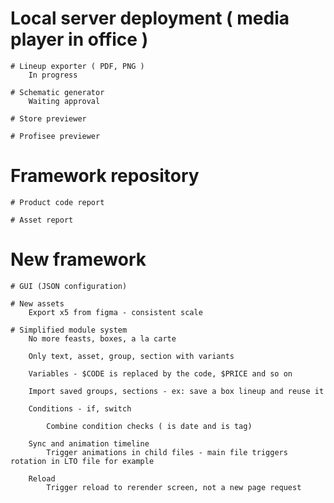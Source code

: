 # Local server deployment ( media player in office )

    # Lineup exporter ( PDF, PNG )
        In progress

    # Schematic generator
        Waiting approval

    # Store previewer

    # Profisee previewer

# Framework repository

    # Product code report

    # Asset report

# New framework

    # GUI (JSON configuration)

    # New assets
        Export x5 from figma - consistent scale
    
    # Simplified module system 
        No more feasts, boxes, a la carte

        Only text, asset, group, section with variants

        Variables - $CODE is replaced by the code, $PRICE and so on

        Import saved groups, sections - ex: save a box lineup and reuse it

        Conditions - if, switch
            
            Combine condition checks ( is date and is tag)

        Sync and animation timeline
            Trigger animations in child files - main file triggers rotation in LTO file for example

        Reload
            Trigger reload to rerender screen, not a new page request

